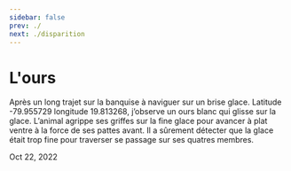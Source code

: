 ```yaml
---
sidebar: false
prev: ./
next: ./disparition
---
```


# L'ours

Après un long trajet sur la banquise à naviguer sur un brise glace. Latitude -79.955729 longitude 19.813268, j’observe un ours blanc qui glisse sur la glace. L’animal agrippe ses griffes sur la fine glace pour avancer à plat ventre à la force de ses pattes avant. Il a sûrement détecter que la glace était trop fine pour traverser se passage sur ses quatres membres. 

Oct 22, 2022
